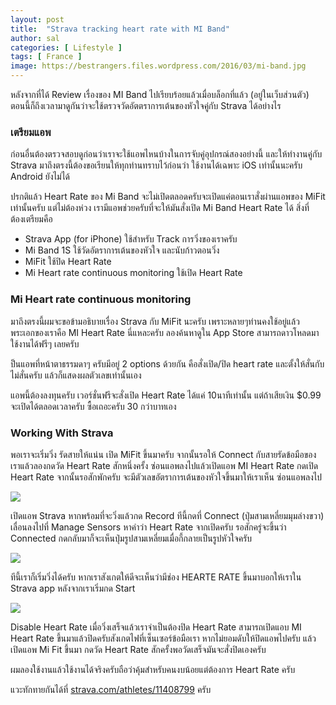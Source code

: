 ```yaml
---
layout: post
title:  "Strava tracking heart rate with MI Band"
author: sal
categories: [ Lifestyle ]
tags: [ France ]
image: https://bestrangers.files.wordpress.com/2016/03/mi-band.jpg
---
```


หลังจากที่ได้ Review เรื่องของ MI Band ไปเรียบร้อยแล้วเมื่อบล็อกที่แล้ว (อยู่ในเว็บส่วนตัว) ตอนนี้ก็ถึงเวลามาดูกันว่าจะใช้ตรวจวัดอัตตราการเต้นของหัวใจคู่กับ Strava ได้อย่างไร

### เตรียมแอพ
ก่อนอื่นต้องตรวจสอบดูก่อนว่าเราจะใช้แอพไหนบ้างในการจับคู่อุปกรณ์สองอย่างนี้ และให้ทำงานคู่กับ Strava  มาถึงตรงนี้ต้องขอเรียนให้ทุกท่านทราบไว้ก่อนว่า ใช้งานได้เฉพาะ iOS เท่านั้นนะครับ Android ยังไม่ได้

ปรกติแล้ว Heart Rate ของ Mi Band จะไม่เปิดตลอดครับจะเปิดแค่ตอนเราสั่งผ่านแอพของ MiFit เท่านั้นครับ แต่ไม่ต้องห่วง เรามีแอพช่วยครับที่จะให้มันสั่งเปิด Mi Band Heart Rate ได้ สิ่งที่ต้องเตรียมคือ

- Strava App (for iPhone) ใช้สำหรับ Track การวิ่งของเราครับ
- Mi Band 1S ใช้วัดอัตราการเต้นของหัวใจ และนับก้าวตอนวิ่ง
- MiFit ใช้ปิด Heart Rate
- Mi Heart rate continuous monitoring ใช้เปิด Heart Rate

### Mi Heart rate continuous monitoring
มาถึงตรงนี้ผมจะขอข้ามอธิบายเรื่อง Strava กับ MiFit นะครับ เพราะหลายๆท่านคงใช้อยู่แล้ว พระเอกของเราคือ MI Heart Rate นี่แหละครับ ลองค้นหาดูใน App Store สามารถดาวโหลดมาใช้งานได้ฟรีๆ เลยครับ

ป็นแอพที่หน้าตาธรรมดาๆ ครับมีอยู่ 2 options ด้วยกัน คือสั่งเปิด/ปิด heart rate และตั้งให้สั่นกับไม่สั่นครับ แล้วก็แสดงผลตัวเลขเท่านั้นเอง

แอพนี้ต้องลงทุนครับ เวอร์ชั่นฟรีจะสั่งเปิด Heart Rate ได้แค่ 10นาทีเท่านั้น แต่ถ้าเสียเงิน $0.99 จะเปิดได้ตลอดเวลาครับ ซื้อเถอะครับ 30 กว่าบาทเอง

### Working With Strava
พอเราจะเริ่มวิ่ง รัดสายให้แน่น เปิด MiFit ขึ้นมาครับ จากนั้นรอให้ Connect กับสายรัดข้อมือของเราแล้วลองกดวัด Heart Rate สักหนึ่งครั้ง ซ่อนแอพลงไปแล้วเปิดแอพ MI Heart Rate กดเปิด Heart Rate จากนั้นรอสักพักครับ จะมีตัวเลขอัตราการเต้นของหัวใจขึ้นมาให้เราเห็น ซ่อนแอพลงไป

<img src="https://bestrangers.files.wordpress.com/2016/03/img_0852.jpg?w=553&h=981&zoom=2">

เปิดแอพ Strava หากพร้อมที่จะวิ่งแล้วกด Record ทีนี้กดที่ Connect (ปุ่มสามเหลี่ยมมุมล่างขวา) เลื่อนลงไปที่ Manage Sensors หาคำว่า Heart Rate จากเปิดครับ รอสักครู่จะขึ้นว่า Connected กดกลับมาก็จะเห็นปุ่มรูปสามเหลี่ยมเมื่อกี้กลายเป็นรูปหัวใจครับ

<img src="https://bestrangers.files.wordpress.com/2016/03/img_0853.jpg?w=553&h=981&zoom=2">

ทีนี้เราก็เริ่มวิ่งได้ครับ หากเราสังเกตให้ดีจะเห็นว่ามีช่อง HEARTE RATE ขึ้นมาบอกให้เราใน Strava app หลังจากเราเริ่มกด Start

<img src="https://bestrangers.files.wordpress.com/2016/03/img_0854.jpg?w=553&h=981&zoom=2">

Disable Heart Rate
เมื่อวิ่งเสร็จแล้วเราจำเป็นต้องปิด Heart Rate สามารถเปิดแอบ MI Heart Rate ขึ้นมาแล้วปิดครับสังเกตไฟที่เซ็นเซอร์ข้อมือเรา หากไม่ยอมดับให้ปิดแอพไปครับ แล้วเปิดแอพ Mi Fit ขึ้นมา กดวัด Heart Rate สักครั้งพอวัดเสร็จมันจะสั่งปิดเองครับ

ผมลองใช้งานแล้วใช้งานได้จริงครับถือว่าคุ้มสำหรับคนงบน้อยแต่ต้องการ Heart Rate ครับ

แวะทักทายกันได้ที่ [strava.com/athletes/11408799](https://www.strava.com/athletes/11408799) ครับ
